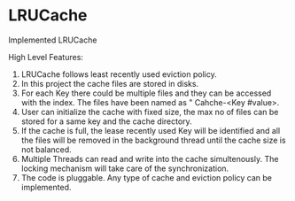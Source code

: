 # LRUCache
Implemented LRUCache

High Level Features:

1. LRUCache follows least recently used eviction policy.
2. In this project the cache files are stored in disks.
3. For each Key there could be multiple files and they can be accessed with the index.
The files have been named as " Cahche-<Key #value>.<index>
4. User can initialize the cache with fixed size, the max no of files can be stored for a same key and the cache directory.
5. If the cache is full, the lease recently used Key will be identified and all the files will be removed in the background thread
until the cache size is not balanced.
6. Multiple Threads can read and write into the cache simultenously. The locking mechanism will take care of the synchronization.
7. The code is pluggable. Any type of cache and eviction policy can be implemented.


